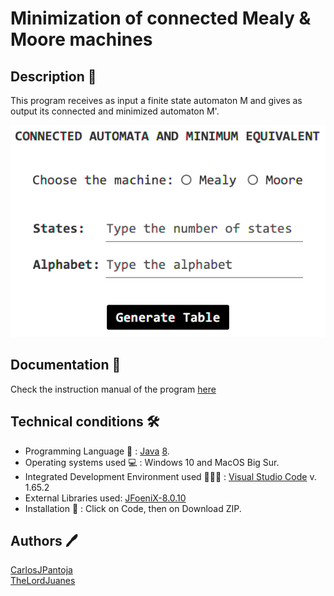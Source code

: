 # Minimization of connected Mealy & Moore machines

## Description 🤖

This program receives as input a finite state automaton M and gives as output its connected and minimized automaton M'.

![Screenshot](resources/preview.png)

## Documentation 📃

Check the instruction manual of the program [here](docs/InstructionManual.pdf)

## Technical conditions 🛠️

- Programming Language 💱 : [Java](https://www.java.com/es/) [8](https://www.oracle.com/java/technologies/downloads/).
- Operating systems used 💻 : Windows 10 and MacOS Big Sur.
- Integrated Development Environment used 👨🏻‍💻 : [Visual Studio Code](https://code.visualstudio.com/download) v. 1.65.2
- External Libraries used: [JFoeniX-8.0.10](https://github.com/jfoenixadmin/JFoenix)
- Installation 🔧 : Click on Code, then on Download ZIP.

## Authors 🖊️

[CarlosJPantoja](https://github.com/CarlosJPantoja)\
[TheLordJuanes](https://github.com/TheLordJuanes)
